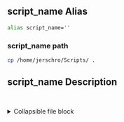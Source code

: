 
## script_name Alias

``` bash
alias script_name=''

```

### script_name path

``` bash
cp /home/jerschro/Scripts/ .

```

## script_name Description

```


```



<details>
<summary>Collapsible file block</summary>

```
file block
```
</details>
